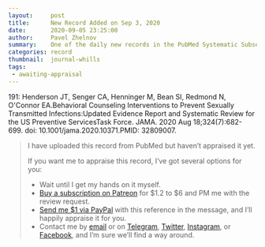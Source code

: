 ```yaml
---
layout:     post
title:      New Record Added on Sep 3, 2020
date:       2020-09-05 23:25:00
author:     Pavel Zhelnov
summary:    One of the daily new records in the PubMed Systematic Subset indexed by Sep 3, 2020.
categories: record
thumbnail:  journal-whills
tags:
 - awaiting-appraisal
---
```


191: Henderson JT, Senger CA, Henninger M, Bean SI, Redmond N, O'Connor EA.Behavioral Counseling Interventions to Prevent Sexually Transmitted Infections:Updated Evidence Report and Systematic Review for the US Preventive ServicesTask Force. JAMA. 2020 Aug 18;324(7):682-699. doi: 10.1001/jama.2020.10371.PMID: 32809007.


> I have uploaded this record from PubMed but haven’t appraised it yet.
>
> If you want me to appraise this record, I’ve got several options for you:
> * Wait until I get my hands on it myself.
> * [Buy a subscription on Patreon](https://patreon.com/zheln) for $1.2 to $6 and PM me with the review request.
> * [Send me $1 via PayPal](https://paypal.me/pjelnov) with this reference in the message, and I’ll happily appraise it for you.
> * Contact me by [email](mailto:pavel@zheln.com) or on [Telegram](https://t.me/drzhelnov), [Twitter](https://twitter.com/drzhelnov), [Instagram](https://instagram.com/igzheln), or [Facebook](https://facebook.com/drzhelnov), and I’m sure we’ll find a way around.
